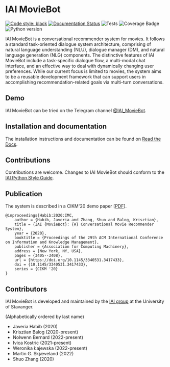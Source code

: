 # IAI MovieBot

[![Code style: black](https://img.shields.io/badge/code%20style-black-000000.svg)](https://github.com/psf/black)
[![Documentation Status](https://readthedocs.org/projects/iai-moviebot/badge/?version=latest)](https://iai-moviebot.readthedocs.io/en/latest/?badge=latest)
![Tests](https://img.shields.io/github/actions/workflow/status/iai-group/moviebot/merge.yaml?label=Tests&branch=main)
![Coverage Badge](https://img.shields.io/endpoint?url=https://gist.githubusercontent.com/IKostric/4f783c1a3358dbd1e01d44f9656676a0/raw/coverage.moviebot.main.json)
![Python version](https://img.shields.io/badge/python-3.9-blue)

IAI MovieBot is a conversational recommender system for movies.  It follows a standard task-oriented dialogue system architecture, comprising of natural language understanding (NLU), dialogue manager (DM), and natural language generation (NLG) components.  The distinctive features of IAI MovieBot include a task-specific dialogue flow, a multi-modal chat interface, and an effective way to deal with dynamically changing user preferences.  While our current focus is limited to movies, the system aims to be a reusable development framework that can support users in accomplishing recommendation-related goals via multi-turn conversations.

## Demo

IAI MovieBot can be tried on the Telegram channel [@IAI_MovieBot](https://t.me/IAI_MovieBot).


## Installation and documentation

The installation instructions and documentation can be found on [Read the Docs](https://iai-moviebot.readthedocs.io/).

## Contributions

Contributions are welcome. Changes to IAI MovieBot should conform to the [IAI Python Style Guide](https://github.com/iai-group/guidelines/tree/main/python).


## Publication

The system is described in a CIKM'20 demo paper [[PDF](https://arxiv.org/pdf/2009.03668.pdf)]. 

```
@inproceedings{Habib:2020:IMC,
    author = {Habib, Javeria and Zhang, Shuo and Balog, Krisztian},
    title = {IAI {MovieBot}: {A} Conversational Movie Recommender System},
    year = {2020},
    booktitle = {Proceedings of the 29th ACM International Conference on Information and Knowledge Management},
    publisher = {Association for Computing Machinery},
    address = {New York, NY, USA},
    pages = {3405--3408},
    url = {https://doi.org/10.1145/3340531.3417433},
    doi = {10.1145/3340531.3417433},
    series = {CIKM '20}
}
```

## Contributors

IAI MovieBot is developed and maintained by the [IAI group](https://iai.group/) at the University of Stavanger.

(Alphabetically ordered by last name) 

  * Javeria Habib (2020) 
  * Krisztian Balog (2020-present)
  * Nolwenn Bernard (2022-present)
  * Ivica Kostric (2021-present)
  * Weronika Łajewska (2022-present)
  * Martin G. Skjæveland (2022)
  * Shuo Zhang (2020)
